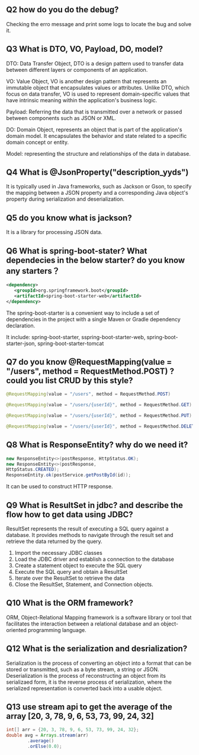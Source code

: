 ## Q2 how do you do the debug?
Checking the erro message and print some logs to locate the bug and solve it.

## Q3 What is DTO, VO, Payload, DO, model?
DTO: Data Transfer Object, DTO is a design pattern used to transfer data between different layers or components of an application.

VO: Value Object, VO is another design pattern that represents an immutable object that encapsulates values or attributes. Unlike DTO, which focus on data transfer, VO is used to represent domain-specific values that have intrinsic meaning within the application's business logic.

Payload: Referring the data that is transmitted over a network or passed between components such as JSON or XML.

DO: Domain Object, represents an object that is part of the application's domain model. It encapsulates the behavior and state related to a specific domain concept or entity.

Model: representing the structure and relationships of the data in database.

## Q4 What is @JsonProperty("description_yyds")
It is typically used in Java frameworks, such as Jackson or Gson, to specify the mapping between a JSON property and a corresponding Java object's property during serialization and deserialization.


## Q5 do you know what is jackson?
It is a library for processing JSON data.

## Q6 What is spring-boot-stater? What dependecies in the below starter? do you know any starters？
```XML
<dependency>
   <groupId>org.springframework.boot</groupId>
   <artifactId>spring-boot-starter-web</artifactId>
</dependency>
```
The spring-boot-starter is a convenient way to include a set of dependencies in the project with a single Maven or Gradle dependency declaration.

It include: spring-boot-starter, sspring-boot-starter-web, spring-boot-starter-json, spring-boot-starter-tomcat

## Q7 do you know  @RequestMapping(value = "/users", method = RequestMethod.POST) ? could you list CRUD by this style?
```Java
@RequestMapping(value = "/users", method = RequestMethod.POST)

@RequestMapping(value = "/users/{userId}", method = RequestMethod.GET)

@RequestMapping(value = "/users/{userId}", method = RequestMethod.PUT)

@RequestMapping(value = "/users/{userId}", method = RequestMethod.DELETE)
```

## Q8 What is ResponseEntity? why do we need it?
```Java
new ResponseEntity<>(postResponse, HttpStatus.OK);
new ResponseEntity<>(postResponse, 
HttpStatus.CREATED);
ResponseEntity.ok(postService.getPostById(id));
```
It can be used to construct HTTP response.

## Q9 What is ResultSet in jdbc? and describe the flow how to get data using JDBC?
ResultSet represents the result of executing a SQL query against a database. It provides methods to navigate through the result set and retrieve the data returned by the query.

1. Import the necessary JDBC classes
2. Load the JDBC driver and establish a connection to the database
3. Create a statement object to execute the SQL query
4. Execute the SQL query and obtain a ResultSet
5. Iterate over the ResultSet to retrieve the data
6. Close the ResultSet, Statement, and Connection objects.

## Q10 What is the ORM framework?
ORM, Object-Relational Mapping framework is a software library or tool that facilitates the interaction between a relational database and an object-oriented programming language.

## Q12 What is the serialization and desrialization?
Serialization is the process of converting an object into a format that can be stored or transmitted, such as a byte stream, a string or JSON.
Deserialization is the process of reconstructing an object from its serializaed form, it is the reverse process of serialization, where the serialized representation is converted back into a usable object.

## Q13 use stream api to get the average of the array [20, 3, 78, 9, 6, 53, 73, 99, 24, 32]
```Java
int[] arr = {20, 3, 78, 9, 6, 53, 73, 99, 24, 32};
double avg = Arrays.stream(arr)
        .average()
        .orElse(0.0);
```